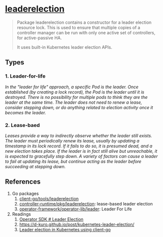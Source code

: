 # [leaderelection](https://pkg.go.dev/sigs.k8s.io/controller-runtime/pkg/leaderelection)

> Package leaderelection contains a constructor for a leader election resource lock. This is used to ensure that multiple copies of a controller manager can be run with only one active set of controllers, for active-passive HA.
>
> It uses built-in Kubernetes leader election APIs.

## Types

### 1. **Leader-for-life**

*In the "leader for life" approach, a specific Pod is the leader. Once established (by creating a lock record), the Pod is the leader until it is destroyed. There is no possibility for multiple pods to think they are the leader at the same time. The leader does not need to renew a lease, consider stepping down, or do anything related to election activity once it becomes the leader.*

### 2. **Lease-baed**

*Leases provide a way to indirectly observe whether the leader still exists. The leader must periodically renew its lease, usually by updating a timestamp in its lock record. If it fails to do so, it is presumed dead, and a new election takes place. If the leader is in fact still alive but unreachable, it is expected to gracefully step down. A variety of factors can cause a leader to fail at updating its lease, but continue acting as the leader before succeeding at stepping down.*


## References

1. Go packages
    1. [client-go/tools/leaderelection](https://pkg.go.dev/k8s.io/client-go/tools/leaderelection)
    1. [controller-runtime/pkg/leaderelection](https://pkg.go.dev/sigs.k8s.io/controller-runtime/pkg/leaderelection): lease-based leader election
    1. [operator-framework/operator-lib/leader](https://pkg.go.dev/github.com/operator-framework/operator-lib/leader): Leader For Life
1. Readings
    1. [Operator SDK # Leader Election](https://sdk.operatorframework.io/docs/building-operators/golang/advanced-topics/#leader-election)
    1. https://d-kuro.github.io/post/kubernetes-leader-election/
    1. [Leader election in Kubernetes using client-go](https://itnext.io/leader-election-in-kubernetes-using-client-go-a19cbe7a9a85)
